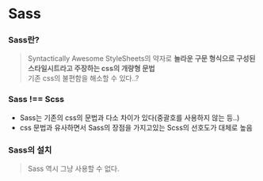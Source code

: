 # Sass
### Sass란?
> Syntactically Awesome StyleSheets의 약자로 **놀라운 구문 형식으로 구성된 스타일시트라고 주장하는 css의 개량형 문법**  
기존 css의 불편함을 해소할 수 있다..?

### Sass !== Scss
* Sass는 기존의 css의 문법과 다소 차이가 있다(중괄호를 사용하지 않는 등..)
* css 문법과 유사하면서 Sass의 장점을 가지고있는 Scss의 선호도가 대체로 높음

### Sass의 설치
> Sass 역시 그냥 사용할 수 없다.
